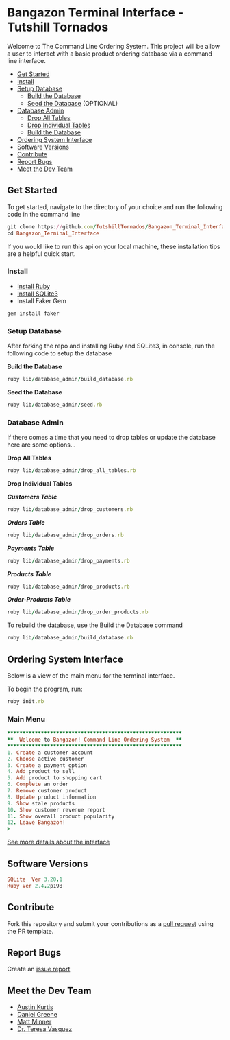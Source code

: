 # Bangazon Terminal Interface - Tutshill Tornados

Welcome to The Command Line Ordering System. This project will be allow a user to interact with a basic product ordering database via a command line interface.

- [Get Started](#get-started)
- [Install](#install)
- [Setup Database](#setup-database)
  - [Build the Database](#build-the-database)
  - [Seed the Database](#seed-the-database) (OPTIONAL)
- [Database Admin](#database-admin)
  - [Drop All Tables](#drop-all-tables)
  - [Drop Individual Tables](#drop-individual-tables)
  - [Build the Database](#build-the-database)
- [Ordering System Interface](#ordering-system-interface)
- [Software Versions](#software-versions)
- [Contribute](#contribute)
- [Report Bugs](#report-bugs)
- [Meet the Dev Team](#meet-the-dev-team)

## Get Started

To get started, navigate to the directory of your choice and run the following code in the command line
```ruby
git clone https://github.com/TutshillTornados/Bangazon_Terminal_Interface.git
cd Bangazon_Terminal_Interface
```
If you would like to run this api on your local machine, these installation tips are a helpful quick start. 

### Install

* [Install Ruby](https://www.ruby-lang.org/en/documentation/installation/)
* [Install SQLite3](https://rubygems.org/gems/sqlite3-ruby/versions/1.3.3)
* Install Faker Gem
```ruby
gem install faker
```

### Setup Database
After forking the repo and installing Ruby and SQLite3, in console, run the following code to setup the database

**Build the Database**
```ruby
ruby lib/database_admin/build_database.rb
```
**Seed the Database**
```ruby
ruby lib/database_admin/seed.rb
```

### Database Admin
If there comes a time that you need to drop tables or update the database here are some options...

**Drop All Tables**
```ruby
ruby lib/database_admin/drop_all_tables.rb
```
**Drop Individual Tables**

**_Customers Table_**
```ruby
ruby lib/database_admin/drop_customers.rb
```
**_Orders Table_**
```ruby
ruby lib/database_admin/drop_orders.rb
```
**_Payments Table_**
```ruby
ruby lib/database_admin/drop_payments.rb
```
**_Products Table_**
```ruby
ruby lib/database_admin/drop_products.rb
```
**_Order-Products Table_**
```ruby
ruby lib/database_admin/drop_order_products.rb
```
To rebuild the database, use the Build the Database command
```ruby
ruby lib/database_admin/build_database.rb
```

## Ordering System Interface
Below is a view of the main menu for the terminal interface.

To begin the program, run:
```ruby
ruby init.rb
```

### Main Menu
```ruby
*********************************************************
**  Welcome to Bangazon! Command Line Ordering System  **
*********************************************************
1. Create a customer account
2. Choose active customer
3. Create a payment option
4. Add product to sell
5. Add product to shopping cart
6. Complete an order
7. Remove customer product
8. Update product information
9. Show stale products
10. Show customer revenue report
11. Show overall product popularity
12. Leave Bangazon!
>
```
[See more details about the interface](https://github.com/TutshillTornados/Bangazon_Terminal_Interface/blob/master/ORDERING_SYSTEM_INTERFACE.md)

## Software Versions
```ruby
SQLite  Ver 3.20.1
Ruby Ver 2.4.2p198
```

## Contribute
Fork this repository and submit your contributions as a [pull request](https://github.com/TutshillTornados/Bangazon_Terminal_Interface/blob/master/PULL_REQUEST_TEMPLATE.md) using the PR template.

## Report Bugs
Create an [issue report](https://github.com/TutshillTornados/Bangazon_Terminal_Interface/issues/new)

## Meet the Dev Team
- [Austin Kurtis](https://github.com/austinKurtis)
- [Daniel Greene](https://github.com/danielgreene101)
- [Matt Minner](https://github.com/Mminner4248)
- [Dr. Teresa Vasquez](https://github.com/drteresavasquez)
